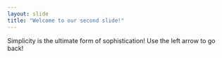```yaml
---
layout: slide
title: "Welcome to our second slide!"
---
```

Simplicity is the ultimate form of sophistication!
Use the left arrow to go back!
